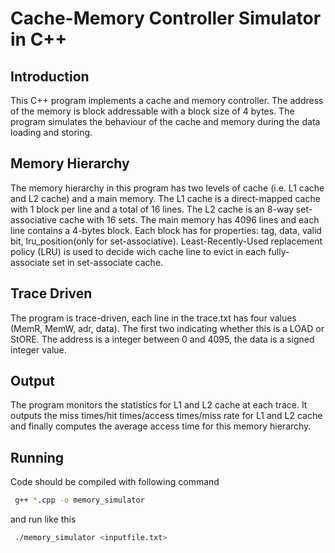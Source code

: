 # Cache-Memory Controller Simulator in C++
## Introduction
This C++ program implements a cache and memory controller. The address of the memory is block addressable with a block size of 4 bytes. The program simulates the behaviour of the cache and memory during the data loading and storing.
## Memory Hierarchy
The memory hierarchy in this program has two levels of cache (i.e. L1 cache and L2 cache) and a main memory. The L1 cache is a direct-mapped cache with 1 block per line and a total of 16 lines. The L2 cache is an 8-way set-associative cache with 16 sets. The main memory has 4096 lines and each line contains a 4-bytes block. Each block has for properties: tag, data, valid bit, lru_position(only for set-associative). Least-Recently-Used replacement policy (LRU) is used to decide wich cache line to evict in each fully-associate set in set-associate cache. 
## Trace Driven
The program is trace-driven, each line in the trace.txt has four values (MemR, MemW, adr, data). The first two indicating whether this is a LOAD or StORE. The address is a integer between 0 and 4095, the data is a signed integer value.
## Output 
The program monitors the statistics for L1 and L2 cache at each trace. It outputs the miss times/hit times/access times/miss rate for L1 and L2 cache and finally computes the average access time for this memory hierarchy.
## Running
Code should be compiled with following command
```bash
 g++ *.cpp -o memory_simulator
```
and run like this
```bash
 ./memory_simulator <inputfile.txt>
```
